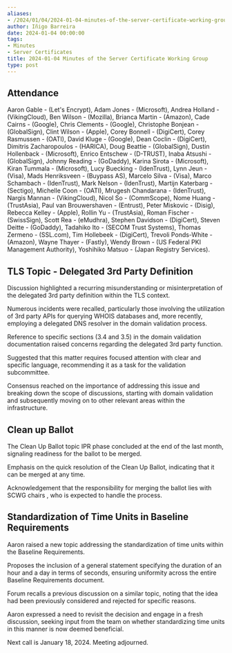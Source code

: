 ```yaml
---
aliases:
- /2024/01/04/2024-01-04-minutes-of-the-server-certificate-working-group/
author: Iñigo Barreira
date: 2024-01-04 00:00:00
tags:
- Minutes
- Server Certificates
title: 2024-01-04 Minutes of the Server Certificate Working Group
type: post
---
```


## Attendance

Aaron Gable - (Let's Encrypt), Adam Jones - (Microsoft), Andrea Holland - (VikingCloud), Ben Wilson - (Mozilla), Brianca Martin - (Amazon), Cade Cairns - (Google), Chris Clements - (Google), Christophe Bonjean - (GlobalSign), Clint Wilson - (Apple), Corey Bonnell - (DigiCert), Corey Rasmussen - (OATI), David Kluge - (Google), Dean Coclin - (DigiCert), Dimitris Zacharopoulos - (HARICA), Doug Beattie - (GlobalSign), Dustin Hollenback - (Microsoft), Enrico Entschew - (D-TRUST), Inaba Atsushi - (GlobalSign), Johnny Reading - (GoDaddy), Karina Sirota - (Microsoft), Kiran Tummala - (Microsoft), Lucy Buecking - (IdenTrust), Lynn Jeun - (Visa), Mads Henriksveen - (Buypass AS), Marcelo Silva - (Visa), Marco Schambach - (IdenTrust), Mark Nelson - (IdenTrust), Martijn Katerbarg - (Sectigo), Michelle Coon - (OATI), Mrugesh Chandarana - (IdenTrust), Nargis Mannan - (VikingCloud), Nicol So - (CommScope), Nome Huang - (TrustAsia), Paul van Brouwershaven - (Entrust), Peter Miskovic - (Disig), Rebecca Kelley - (Apple), Rollin Yu - (TrustAsia), Roman Fischer - (SwissSign), Scott Rea - (eMudhra), Stephen Davidson - (DigiCert), Steven Deitte - (GoDaddy), Tadahiko Ito - (SECOM Trust Systems), Thomas Zermeno - (SSL.com), Tim Hollebeek - (DigiCert), Trevoli Ponds-White - (Amazon), Wayne Thayer - (Fastly), Wendy Brown - (US Federal PKI Management Authority), Yoshihiko Matsuo - (Japan Registry Services).

## TLS Topic - Delegated 3rd Party Definition

Discussion highlighted a recurring misunderstanding or misinterpretation of the delegated 3rd party definition within the TLS context.

Numerous incidents were recalled, particularly those involving the utilization of 3rd party APIs for querying WHOIS databases and, more recently, employing a delegated DNS resolver in the domain validation process.

Reference to specific sections (3.4 and 3.5) in the domain validation documentation raised concerns regarding the delegated 3rd party function.

Suggested that this matter requires focused attention with clear and specific language, recommending it as a task for the validation subcommittee.

Consensus reached on the importance of addressing this issue and breaking down the scope of discussions, starting with domain validation and subsequently moving on to other relevant areas within the infrastructure.

## Clean up Ballot

The Clean Up Ballot topic IPR phase concluded at the end of the last month, signaling readiness for the ballot to be merged.

Emphasis on the quick resolution of the Clean Up Ballot, indicating that it can be merged at any time.

Acknowledgement that the responsibility for merging the ballot lies with SCWG chairs , who is expected to handle the process.

## Standardization of Time Units in Baseline Requirements

Aaron raised a new topic addressing the standardization of time units within the Baseline Requirements.

Proposes the inclusion of a general statement specifying the duration of an hour and a day in terms of seconds, ensuring uniformity across the entire Baseline Requirements document.

Forum recalls a previous discussion on a similar topic, noting that the idea had been previously considered and rejected for specific reasons.

Aaron expressed a need to revisit the decision and engage in a fresh discussion, seeking input from the team on whether standardizing time units in this manner is now deemed beneficial.

Next call is January 18, 2024. Meeting adjourned.
